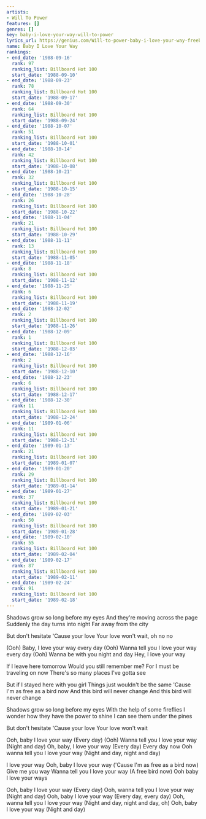 ```yaml
---
artists:
- Will To Power
features: []
genres: []
key: baby-i-love-your-way-will-to-power
lyrics_url: https://genius.com/Will-to-power-baby-i-love-your-way-freebird-medley-lyrics
name: Baby I Love Your Way
rankings:
- end_date: '1988-09-16'
  rank: 97
  ranking_list: Billboard Hot 100
  start_date: '1988-09-10'
- end_date: '1988-09-23'
  rank: 78
  ranking_list: Billboard Hot 100
  start_date: '1988-09-17'
- end_date: '1988-09-30'
  rank: 64
  ranking_list: Billboard Hot 100
  start_date: '1988-09-24'
- end_date: '1988-10-07'
  rank: 51
  ranking_list: Billboard Hot 100
  start_date: '1988-10-01'
- end_date: '1988-10-14'
  rank: 42
  ranking_list: Billboard Hot 100
  start_date: '1988-10-08'
- end_date: '1988-10-21'
  rank: 32
  ranking_list: Billboard Hot 100
  start_date: '1988-10-15'
- end_date: '1988-10-28'
  rank: 26
  ranking_list: Billboard Hot 100
  start_date: '1988-10-22'
- end_date: '1988-11-04'
  rank: 21
  ranking_list: Billboard Hot 100
  start_date: '1988-10-29'
- end_date: '1988-11-11'
  rank: 13
  ranking_list: Billboard Hot 100
  start_date: '1988-11-05'
- end_date: '1988-11-18'
  rank: 8
  ranking_list: Billboard Hot 100
  start_date: '1988-11-12'
- end_date: '1988-11-25'
  rank: 6
  ranking_list: Billboard Hot 100
  start_date: '1988-11-19'
- end_date: '1988-12-02'
  rank: 2
  ranking_list: Billboard Hot 100
  start_date: '1988-11-26'
- end_date: '1988-12-09'
  rank: 1
  ranking_list: Billboard Hot 100
  start_date: '1988-12-03'
- end_date: '1988-12-16'
  rank: 2
  ranking_list: Billboard Hot 100
  start_date: '1988-12-10'
- end_date: '1988-12-23'
  rank: 6
  ranking_list: Billboard Hot 100
  start_date: '1988-12-17'
- end_date: '1988-12-30'
  rank: 11
  ranking_list: Billboard Hot 100
  start_date: '1988-12-24'
- end_date: '1989-01-06'
  rank: 11
  ranking_list: Billboard Hot 100
  start_date: '1988-12-31'
- end_date: '1989-01-13'
  rank: 21
  ranking_list: Billboard Hot 100
  start_date: '1989-01-07'
- end_date: '1989-01-20'
  rank: 29
  ranking_list: Billboard Hot 100
  start_date: '1989-01-14'
- end_date: '1989-01-27'
  rank: 37
  ranking_list: Billboard Hot 100
  start_date: '1989-01-21'
- end_date: '1989-02-03'
  rank: 50
  ranking_list: Billboard Hot 100
  start_date: '1989-01-28'
- end_date: '1989-02-10'
  rank: 55
  ranking_list: Billboard Hot 100
  start_date: '1989-02-04'
- end_date: '1989-02-17'
  rank: 87
  ranking_list: Billboard Hot 100
  start_date: '1989-02-11'
- end_date: '1989-02-24'
  rank: 91
  ranking_list: Billboard Hot 100
  start_date: '1989-02-18'
---
```

Shadows grow so long before my eyes
And they're moving across the page
Suddenly the day turns into night
Far away from the city

But don't hesitate
'Cause your love
Your love won't wait, oh no no

(Ooh)
Baby, I love your way every day
(Ooh)
Wanna tell you I love your way every day
(Ooh)
Wanna be with you night and day
Hey, I love your way

If I leave here tomorrow
Would you still remember me?
For I must be traveling on now
There's so many places I've gotta see

But if I stayed here with you girl
Things just wouldn't be the same
'Cause I'm as free as a bird now
And this bird will never change
And this bird will never change

Shadows grow so long before my eyes
With the help of some fireflies
I wonder how they have the power to shine
I can see them under the pines

But don't hesitate
'Cause your love
Your love won't wait

Ooh, baby
I love your way
(Every day)
(Ooh)
Wanna tell you I love your way
(Night and day)
Oh, baby, I love your way
(Every day)
Every day now
Ooh wanna tell you I love your way
(Night and day, night and day)

I love your way
Ooh, baby
I love your way
('Cause I'm as free as a bird now)
Give me you way
Wanna tell you I love your way
(A free bird now)
Ooh baby I love your ways

Ooh, baby I love your way
(Every day)
Ooh, wanna tell you I love your way
(Night and day)
Ooh, baby I love your way
(Every day, every day)
Ooh, wanna tell you I love your way
(Night and day, night and day, oh)
Ooh, baby I love your way
(Night and day)
